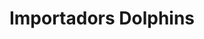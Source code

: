 ---
title: "Importadors Dolphins"
url: /antofagasta/importadors-dolphins/
shop: tienda de variedades
---